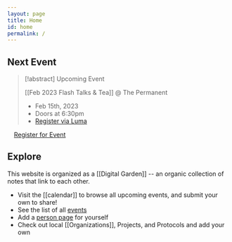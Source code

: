 ```yaml
---
layout: page
title: Home
id: home
permalink: /
---
```


## Next Event


> [!abstract] Upcoming Event
> 
> [[Feb 2023 Flash Talks & Tea]] @ The Permanent
> * Feb 15th, 2023
> * Doors at 6:30pm
> * [Register via Luma](https://lu.ma/89c4ce58)

<a
  href="https://lu.ma/event/evt-BwFDxi3MEnabDpE"
  class="luma-checkout--button"
  style="margin-left: 15px;"
  data-luma-action="checkout"
  data-luma-event-id="evt-BwFDxi3MEnabDpE">Register for Event</a>

<script id="luma-checkout" src="https://embed.lu.ma/checkout-button.js"></script>

## Explore

This website is organized as a [[Digital Garden]] -- an organic collection of notes that link to each other.

* Visit the [[calendar]] to browse all upcoming events, and submit your own to share!
* See the list of all [events](/tags/Event)
* Add a [person page](/tags/Person) for yourself
* Check out local [[Organizations]], Projects, and Protocols and add your own
